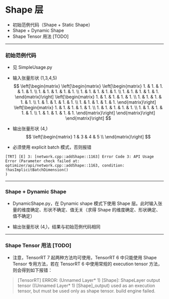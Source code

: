 # Shape 层
+ 初始范例代码（Shape + Static Shape）
+ Shape + Dynamic Shape
+ Shape Tensor 用法 [TODO]

---
### 初始范例代码
+ 见 SimpleUsage.py

+ 输入张量形状 (1,3,4,5)
$$
\left[\begin{matrix}
    \left[\begin{matrix}
        \left[\begin{matrix}
            1. & 1. & 1. & 1. & 1. \\
            1. & 1. & 1. & 1. & 1. \\
            1. & 1. & 1. & 1. & 1. \\
            1. & 1. & 1. & 1. & 1.
        \end{matrix}\right]
        \left[\begin{matrix}
            1. & 1. & 1. & 1. & 1. \\
            1. & 1. & 1. & 1. & 1. \\
            1. & 1. & 1. & 1. & 1. \\
            1. & 1. & 1. & 1. & 1.
        \end{matrix}\right]
        \left[\begin{matrix}
            1. & 1. & 1. & 1. & 1. \\
            1. & 1. & 1. & 1. & 1. \\
            1. & 1. & 1. & 1. & 1. \\
            1. & 1. & 1. & 1. & 1.
        \end{matrix}\right]
    \end{matrix}\right]
\end{matrix}\right]
$$

+ 输出张量形状 (4,)
$$
\left[\begin{matrix}
  1 & 3 & 4 & 5 \\
\end{matrix}\right]
$$

+ 必须使用 explicit batch 模式，否则报错
```
[TRT] [E] 3: [network.cpp::addShape::1163] Error Code 3: API Usage Error (Parameter check failed at: optimizer/api/network.cpp::addShape::1163, condition: !hasImplicitBatchDimension()
)
```

---
### Shape + Dynamic Shape
+ DynamicShape.py，在 Dynamic shape 模式下使用 Shape 层。此时输入张量的维度确定、形状不确定、值无关（求得 Shape 的维度确定、形状确定、值不确定）

+ 输出张量形状 (4,)，结果与初始范例代码相同

---
### Shape Tensor 用法 [TODO]
+ 注意，TensorRT 7 起两种方法均可使用，TensorRT 6 中只能使用 Shape Tensor 专用方法，若在 TensorRT 6 中使用常规的 execution tensor 方法，则会得到如下报错：

> [TensorRT] ERROR: (Unnamed Layer* 1) [Shape]: ShapeLayer output tensor ((Unnamed Layer* 1) [Shape]_output) used as an execution tensor,  but must be used only as shape tensor.
build engine failed.
